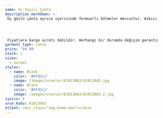 ```yaml
---
name: Su Yeşili Çanta
description_markdown: >-
 Üç gözlü çanta ayrıca içerisinde fermuarlı bölmeler mevcuttur. Askısı yanında gönderilecektir.




 Fiyatlara kargo ücreti dahildir. Herhangi bir durumda değişim garantisi vardır.
garment_type: canta
price: '54.99'
stock: 1
sizes:
  - normal
styles:
  - name: Black
    color: '#dfd3c2'
    image: /images/urunler/818130A3/818130A3.jpg
  - name: Black
    color: '#dfd3c2'
    image: /images/urunler/818130A3/818130A3-2.jpg
iyzico: #
urun_kodu: 818130A3
etiket: <div class="img-home-new"></div>
---
```


<!--<div class="img-home-new"></div>-->
	
<!--<div class="indirim"> %7</div>-->
